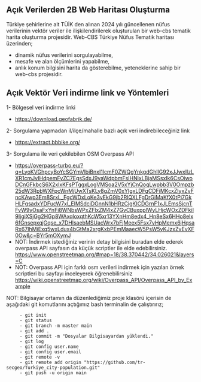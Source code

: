 ## Açık Verilerden 2B Web Haritası Oluşturma
Türkiye şehirlerine ait TÜİK den alınan 2024 yılı güncellenen nüfus verilerinin vektör veriler ile ilişkilendirilerek oluşturulan bir web-cbs tematik harita oluşturma projesidir.
Web-CBS Türkiye Nüfus Tematik haritası üzerinden;
   - dinamik nüfus verilerini sorgulayabilme,
   - mesafe ve alan ölçümlerini yapabilme,
   - anlık konum bilgisini harita da gösterebilme,
yeteneklerine sahip bir web-cbs projesidir.

 
## Açık Vektör Veri indirme link ve Yöntemleri

1- Bölgesel veri indirme linki 
- https://download.geofabrik.de/

2- Sorgulama yapmadan il/ilçe/mahalle bazlı açık veri indirebileceğiniz link 
- https://extract.bbbike.org/

3- Sorgulama ile veri çekilebilen OSM Overpass API 
- https://overpass-turbo.eu/?q=LyoKVGhpcyBoYcSGYmVlbiBnxI1lcmF0ZWQgYnkgdGhlIG92xJJwxIlzLXR1cmJvIHdpemFyZC7EgsSdxJ9yaWdpbmFsIHNlxLBjaMSsxIk6CsOiwoDCnGFkbcS6X2xlxKFsPTggxLogVMSoa2V5xYjCnQoqLwpbb3V0Ompzb25dW3RpbWXFpcWnMjUwXTsKLy8gZmV0xYIgxLDFgCDFiMKcxZlyxZvFncKAwp3Em8SrxL_FgcWDxLoKe3vEkG9jb2RlQXLFgDrGiMaKfX0tPi7GkHLFgsadxYDFucW7xI_ElMSdciDGnnN1bHRzCigKICDGrnF1xJLEmsSjcnTFvW9yOsaFxYnFi8WNbsWPxZFlxZM4xZ7GvCBuxpplWyLHjcWOxZDFkiI9IjgiXSjGg2HGp8WAxqloxqthKcW5xr13YXnHm8edx4_Hn8eSx6HHo8elx6fGnsepxqjGqse_x7DHlsaebMSUacWrx7bFjMeex5Fsx7vHpMemx6jHqsaRx67IhMiExq5wxLdux4bGtMa2xrgKxbPEmMaaecW5PsW5yKJzxZvEvXF0Ow&c=BYr5mOXymJ
- NOT: İndirmek istediğiniz verinin detay bilgisini buradan elde ederek overpass API sayfasın da küçük scriptler ile elde edebilirsiniz. https://www.openstreetmap.org/#map=18/38.370442/34.026021&layers=C
- NOT: Overpass API için farklı osm verileri indirmek için yazılan örnek scriptleri bu sayfayı inceleyerek öğrenebilirsiniz https://wiki.openstreetmap.org/wiki/Overpass_API/Overpass_API_by_Example

NOT: Bilgisayar ortamın da düzenlediğimiz proje klasörü içerisin de aşağıdaki git komutlarını açtığımız bash terminalin de çalıştırırız;

         - git init
         - git status
         - git branch -m master main
         - git add .
         - git commit -m "Dosyalar Bilgisayardan yüklendi."
         - git log
         - git config user.name
         - git config user.email
         - git remote -v
         - git remote add origin "https://github.com/tr-secgeo/Turkiye_city-population.git" 
         - git push -u origin main
